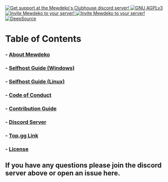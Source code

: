 <a href="https://discord.gg/bBcp69VMjF">
        <img src="https://discordapp.com/api/guilds/843489716674494475/widget.png" alt="Get support at the Mewdeko's Clubhouse discord server!">
    </a>
    <a href="https://opensource.org/licenses/AGPL-3.0">
        <img src="https://img.shields.io/badge/license-AGPLv3-pink" alt="GNU AGPLv3">
    </a>
    <a href="https://discord.com/oauth2/authorize?client_id=752236274261426212&scope=bot&permissions=66186303&scope=bot%20applications.commands">
        <img src="https://img.shields.io/badge/discord-add%20mewdeko!-pink" alt="Invite Mewdeko to your server!">
    </a>
    <a href="https://top.gg/bot/752236274261426212">
        <img src="https://img.shields.io/badge/top.gg-mewdeko%20nya~-pink" alt="Invite Mewdeko to your server!">
<a href="https://deepsource.io/gh/Sylveon76/Mewdeko/?ref=repository-badge}" target="_blank"><img alt="DeepSource" title="DeepSource" src="https://deepsource.io/gh/Sylveon76/Mewdeko.svg/?label=active+issues&show_trend=true&token=VcLitooif2JEfTAH55aJS-5z"/></a>

</a>

# Table of Contents
### - [About Mewdeko](About-Mewdeko.md)
### - [Selfhost Guide (Windows)](Selfhost-Windows.md)
### - [Selfhost Guide (Linux)](Selfhost-Linux.md)
### - [Code of Conduct](CODE_OF_CONDUCT.md)
### - [Contribution Guide](CONTRIBUTING.md)
### - [Discord Server](https://discord.gg/mewdeko)
### - [Top.gg Link](https://top.gg/bot/752236274261426212)
### - [License](LICENSE)

## If you have any questions please join the discord server above or open an issue here.